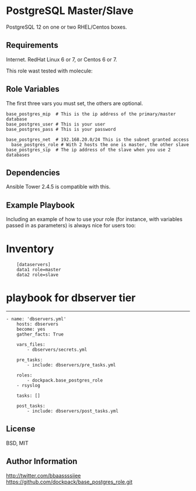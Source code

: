 PostgreSQL Master/Slave
=========

PostgreSQL 12 on one or two RHEL/Centos boxes.

Requirements
------------
Internet. RedHat Linux 6 or 7, or Centos 6 or 7.

This role wast tested with molecule:


Role Variables
--------------
The first three vars you must set, the others are optional.

    base_postgres_mip  # This is the ip address of the primary/master database
    base_postgres_user # This is your user
    base_postgres_pass # This is your password

    base_postgres_net  # 192.168.20.0/24 This is the subnet granted access
	  base_postgres_role # With 2 hosts the one is master, the other slave
    base_postgres_sip  # The ip address of the slave when you use 2 databases


Dependencies
------------
Ansible Tower 2.4.5 is compatible with this.

Example Playbook
----------------

Including an example of how to use your role (for instance, with variables
passed in as parameters) is always nice for users too:

# Inventory

		[dataservers]
		data1 role=master
		data2 role=slave

# playbook for dbserver tier
  ---
	- name: 'dbservers.yml'
		hosts: dbservers
		become: yes
		gather_facts: True

		vars_files:
			- dbservers/secrets.yml

		pre_tasks:
			- include: dbservers/pre_tasks.yml

		roles:
			- dockpack.base_postgres_role
		- rsyslog

		tasks: []

		post_tasks:
			- include: dbservers/post_tasks.yml

License
-------

BSD, MIT

Author Information
------------------
http://twitter.com/bbaassssiiee
https://github.com/dockpack/base_postgres_role.git

